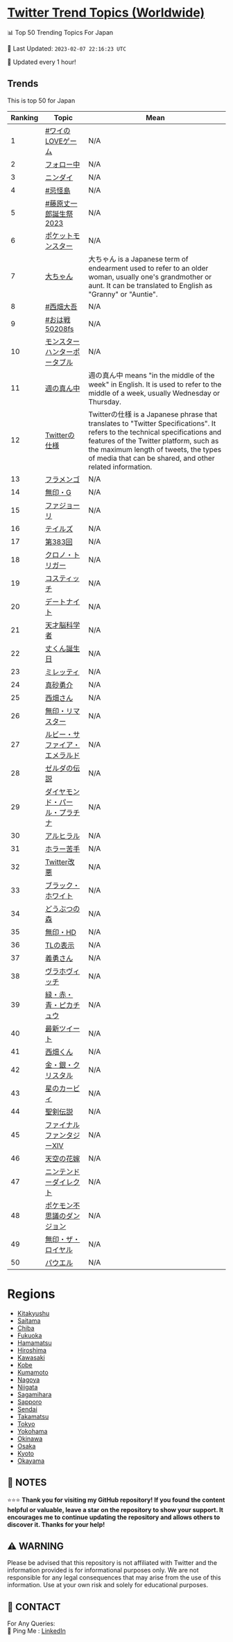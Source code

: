 [Twitter Trend Topics (Worldwide)](https://github.com/ErcinDedeoglu/Twitter-Trend-Topics)
==========


📊 Top 50 Trending Topics For Japan

📆 Last Updated: `2023-02-07 22:16:23 UTC`

🔧 Updated every 1 hour!


## Trends

This is top 50 for Japan

| Ranking | Topic | Mean |
| ------- | ------------ | ------------ |
| 1 | [#ワイのLOVEゲーム](http://twitter.com/search?q=%23%e3%83%af%e3%82%a4%e3%81%aeLOVE%e3%82%b2%e3%83%bc%e3%83%a0) | N/A |
| 2 | [フォロー中](http://twitter.com/search?q=%e3%83%95%e3%82%a9%e3%83%ad%e3%83%bc%e4%b8%ad) | N/A |
| 3 | [ニンダイ](http://twitter.com/search?q=%e3%83%8b%e3%83%b3%e3%83%80%e3%82%a4) | N/A |
| 4 | [#忌怪島](http://twitter.com/search?q=%23%e5%bf%8c%e6%80%aa%e5%b3%b6) | N/A |
| 5 | [#藤原丈一郎誕生祭2023](http://twitter.com/search?q=%23%e8%97%a4%e5%8e%9f%e4%b8%88%e4%b8%80%e9%83%8e%e8%aa%95%e7%94%9f%e7%a5%ad2023) | N/A |
| 6 | [ポケットモンスター](http://twitter.com/search?q=%e3%83%9d%e3%82%b1%e3%83%83%e3%83%88%e3%83%a2%e3%83%b3%e3%82%b9%e3%82%bf%e3%83%bc) | N/A |
| 7 | [大ちゃん](http://twitter.com/search?q=%e5%a4%a7%e3%81%a1%e3%82%83%e3%82%93) | 大ちゃん is a Japanese term of endearment used to refer to an older woman, usually one's grandmother or aunt. It can be translated to English as "Granny" or "Auntie". |
| 8 | [#西畑大吾](http://twitter.com/search?q=%23%e8%a5%bf%e7%95%91%e5%a4%a7%e5%90%be) | N/A |
| 9 | [#おは戦50208fs](http://twitter.com/search?q=%23%e3%81%8a%e3%81%af%e6%88%a650208fs) | N/A |
| 10 | [モンスターハンターポータブル](http://twitter.com/search?q=%e3%83%a2%e3%83%b3%e3%82%b9%e3%82%bf%e3%83%bc%e3%83%8f%e3%83%b3%e3%82%bf%e3%83%bc%e3%83%9d%e3%83%bc%e3%82%bf%e3%83%96%e3%83%ab) | N/A |
| 11 | [週の真ん中](http://twitter.com/search?q=%e9%80%b1%e3%81%ae%e7%9c%9f%e3%82%93%e4%b8%ad) | 週の真ん中 means "in the middle of the week" in English. It is used to refer to the middle of a week, usually Wednesday or Thursday. |
| 12 | [Twitterの仕様](http://twitter.com/search?q=Twitter%e3%81%ae%e4%bb%95%e6%a7%98) | Twitterの仕様 is a Japanese phrase that translates to "Twitter Specifications". It refers to the technical specifications and features of the Twitter platform, such as the maximum length of tweets, the types of media that can be shared, and other related information. |
| 13 | [フラメンゴ](http://twitter.com/search?q=%e3%83%95%e3%83%a9%e3%83%a1%e3%83%b3%e3%82%b4) | N/A |
| 14 | [無印・G](http://twitter.com/search?q=%e7%84%a1%e5%8d%b0%e3%83%bbG) | N/A |
| 15 | [ファジョーリ](http://twitter.com/search?q=%e3%83%95%e3%82%a1%e3%82%b8%e3%83%a7%e3%83%bc%e3%83%aa) | N/A |
| 16 | [テイルズ](http://twitter.com/search?q=%e3%83%86%e3%82%a4%e3%83%ab%e3%82%ba) | N/A |
| 17 | [第383回](http://twitter.com/search?q=%e7%ac%ac383%e5%9b%9e) | N/A |
| 18 | [クロノ・トリガー](http://twitter.com/search?q=%e3%82%af%e3%83%ad%e3%83%8e%e3%83%bb%e3%83%88%e3%83%aa%e3%82%ac%e3%83%bc) | N/A |
| 19 | [コスティッチ](http://twitter.com/search?q=%e3%82%b3%e3%82%b9%e3%83%86%e3%82%a3%e3%83%83%e3%83%81) | N/A |
| 20 | [デートナイト](http://twitter.com/search?q=%e3%83%87%e3%83%bc%e3%83%88%e3%83%8a%e3%82%a4%e3%83%88) | N/A |
| 21 | [天才脳科学者](http://twitter.com/search?q=%e5%a4%a9%e6%89%8d%e8%84%b3%e7%a7%91%e5%ad%a6%e8%80%85) | N/A |
| 22 | [丈くん誕生日](http://twitter.com/search?q=%e4%b8%88%e3%81%8f%e3%82%93%e8%aa%95%e7%94%9f%e6%97%a5) | N/A |
| 23 | [ミレッティ](http://twitter.com/search?q=%e3%83%9f%e3%83%ac%e3%83%83%e3%83%86%e3%82%a3) | N/A |
| 24 | [真砂勇介](http://twitter.com/search?q=%e7%9c%9f%e7%a0%82%e5%8b%87%e4%bb%8b) | N/A |
| 25 | [西畑さん](http://twitter.com/search?q=%e8%a5%bf%e7%95%91%e3%81%95%e3%82%93) | N/A |
| 26 | [無印・リマスター](http://twitter.com/search?q=%e7%84%a1%e5%8d%b0%e3%83%bb%e3%83%aa%e3%83%9e%e3%82%b9%e3%82%bf%e3%83%bc) | N/A |
| 27 | [ルビー・サファイア・エメラルド](http://twitter.com/search?q=%e3%83%ab%e3%83%93%e3%83%bc%e3%83%bb%e3%82%b5%e3%83%95%e3%82%a1%e3%82%a4%e3%82%a2%e3%83%bb%e3%82%a8%e3%83%a1%e3%83%a9%e3%83%ab%e3%83%89) | N/A |
| 28 | [ゼルダの伝説](http://twitter.com/search?q=%e3%82%bc%e3%83%ab%e3%83%80%e3%81%ae%e4%bc%9d%e8%aa%ac) | N/A |
| 29 | [ダイヤモンド・パール・プラチナ](http://twitter.com/search?q=%e3%83%80%e3%82%a4%e3%83%a4%e3%83%a2%e3%83%b3%e3%83%89%e3%83%bb%e3%83%91%e3%83%bc%e3%83%ab%e3%83%bb%e3%83%97%e3%83%a9%e3%83%81%e3%83%8a) | N/A |
| 30 | [アルヒラル](http://twitter.com/search?q=%e3%82%a2%e3%83%ab%e3%83%92%e3%83%a9%e3%83%ab) | N/A |
| 31 | [ホラー苦手](http://twitter.com/search?q=%e3%83%9b%e3%83%a9%e3%83%bc%e8%8b%a6%e6%89%8b) | N/A |
| 32 | [Twitter改悪](http://twitter.com/search?q=Twitter%e6%94%b9%e6%82%aa) | N/A |
| 33 | [ブラック・ホワイト](http://twitter.com/search?q=%e3%83%96%e3%83%a9%e3%83%83%e3%82%af%e3%83%bb%e3%83%9b%e3%83%af%e3%82%a4%e3%83%88) | N/A |
| 34 | [どうぶつの森](http://twitter.com/search?q=%e3%81%a9%e3%81%86%e3%81%b6%e3%81%a4%e3%81%ae%e6%a3%ae) | N/A |
| 35 | [無印・HD](http://twitter.com/search?q=%e7%84%a1%e5%8d%b0%e3%83%bbHD) | N/A |
| 36 | [TLの表示](http://twitter.com/search?q=TL%e3%81%ae%e8%a1%a8%e7%a4%ba) | N/A |
| 37 | [義勇さん](http://twitter.com/search?q=%e7%be%a9%e5%8b%87%e3%81%95%e3%82%93) | N/A |
| 38 | [ヴラホヴィッチ](http://twitter.com/search?q=%e3%83%b4%e3%83%a9%e3%83%9b%e3%83%b4%e3%82%a3%e3%83%83%e3%83%81) | N/A |
| 39 | [緑・赤・青・ピカチュウ](http://twitter.com/search?q=%e7%b7%91%e3%83%bb%e8%b5%a4%e3%83%bb%e9%9d%92%e3%83%bb%e3%83%94%e3%82%ab%e3%83%81%e3%83%a5%e3%82%a6) | N/A |
| 40 | [最新ツイート](http://twitter.com/search?q=%e6%9c%80%e6%96%b0%e3%83%84%e3%82%a4%e3%83%bc%e3%83%88) | N/A |
| 41 | [西畑くん](http://twitter.com/search?q=%e8%a5%bf%e7%95%91%e3%81%8f%e3%82%93) | N/A |
| 42 | [金・銀・クリスタル](http://twitter.com/search?q=%e9%87%91%e3%83%bb%e9%8a%80%e3%83%bb%e3%82%af%e3%83%aa%e3%82%b9%e3%82%bf%e3%83%ab) | N/A |
| 43 | [星のカービィ](http://twitter.com/search?q=%e6%98%9f%e3%81%ae%e3%82%ab%e3%83%bc%e3%83%93%e3%82%a3) | N/A |
| 44 | [聖剣伝説](http://twitter.com/search?q=%e8%81%96%e5%89%a3%e4%bc%9d%e8%aa%ac) | N/A |
| 45 | [ファイナルファンタジーXIV](http://twitter.com/search?q=%e3%83%95%e3%82%a1%e3%82%a4%e3%83%8a%e3%83%ab%e3%83%95%e3%82%a1%e3%83%b3%e3%82%bf%e3%82%b8%e3%83%bcXIV) | N/A |
| 46 | [天空の花嫁](http://twitter.com/search?q=%e5%a4%a9%e7%a9%ba%e3%81%ae%e8%8a%b1%e5%ab%81) | N/A |
| 47 | [ニンテンドーダイレクト](http://twitter.com/search?q=%e3%83%8b%e3%83%b3%e3%83%86%e3%83%b3%e3%83%89%e3%83%bc%e3%83%80%e3%82%a4%e3%83%ac%e3%82%af%e3%83%88) | N/A |
| 48 | [ポケモン不思議のダンジョン](http://twitter.com/search?q=%e3%83%9d%e3%82%b1%e3%83%a2%e3%83%b3%e4%b8%8d%e6%80%9d%e8%ad%b0%e3%81%ae%e3%83%80%e3%83%b3%e3%82%b8%e3%83%a7%e3%83%b3) | N/A |
| 49 | [無印・ザ・ロイヤル](http://twitter.com/search?q=%e7%84%a1%e5%8d%b0%e3%83%bb%e3%82%b6%e3%83%bb%e3%83%ad%e3%82%a4%e3%83%a4%e3%83%ab) | N/A |
| 50 | [パウエル](http://twitter.com/search?q=%e3%83%91%e3%82%a6%e3%82%a8%e3%83%ab) | N/A |



# Regions

* [Kitakyushu](</Japan/Kitakyushu.md>)
* [Saitama](</Japan/Saitama.md>)
* [Chiba](</Japan/Chiba.md>)
* [Fukuoka](</Japan/Fukuoka.md>)
* [Hamamatsu](</Japan/Hamamatsu.md>)
* [Hiroshima](</Japan/Hiroshima.md>)
* [Kawasaki](</Japan/Kawasaki.md>)
* [Kobe](</Japan/Kobe.md>)
* [Kumamoto](</Japan/Kumamoto.md>)
* [Nagoya](</Japan/Nagoya.md>)
* [Niigata](</Japan/Niigata.md>)
* [Sagamihara](</Japan/Sagamihara.md>)
* [Sapporo](</Japan/Sapporo.md>)
* [Sendai](</Japan/Sendai.md>)
* [Takamatsu](</Japan/Takamatsu.md>)
* [Tokyo](</Japan/Tokyo.md>)
* [Yokohama](</Japan/Yokohama.md>)
* [Okinawa](</Japan/Okinawa.md>)
* [Osaka](</Japan/Osaka.md>)
* [Kyoto](</Japan/Kyoto.md>)
* [Okayama](</Japan/Okayama.md>)



## 📝 NOTES

⭐⭐⭐ **Thank you for visiting my GitHub repository! If you found the content helpful or valuable, leave a star on the repository to show your support. It encourages me to continue updating the repository and allows others to discover it. Thanks for your help!**


## ⚠️ WARNING

Please be advised that this repository is not affiliated with Twitter and the information provided is for informational purposes only. We are not responsible for any legal consequences that may arise from the use of this information. Use at your own risk and solely for educational purposes.


## 📨 CONTACT

 For Any Queries:  
            🏓 Ping Me : [LinkedIn](https://www.linkedin.com/in/ercindedeoglu/)
